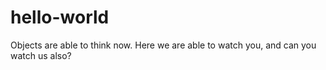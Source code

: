 # hello-world
Objects are able to think now.
Here we are able to watch you, and can you watch us also?
